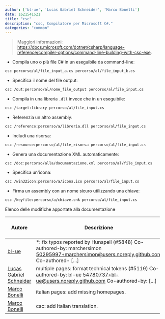 ```yaml
---
author: ['bl-ue', 'Lucas Gabriel Schneider', 'Marco Bonelli']
date: 1621541621
title: "csc"
description: "csc, Compilatore per Microsoft C#."
categories: "common"
---
```

> Maggiori informazioni: <https://docs.microsoft.com/dotnet/csharp/language-reference/compiler-options/command-line-building-with-csc-exe>.

- Compila uno o più file C# in un eseguibile da command-line:

```bash
csc percorso/al/file_input_a.cs percorso/al/file_input_b.cs
```

- Specifica il nome del file output:

```bash
csc /out:percorso/al/nome_file_output percorso/al/file_input.cs
```

- Compila in una libreria `.dll` invece che in un eseguibile:

```bash
csc /target:library percorso/al/file_input.cs
```

- Referenzia un altro assembly:

```bash
csc /reference:percorso/a/libreria.dll percorso/al/file_input.cs
```

- Includi una risorsa:

```bash
csc /resource:percorso/al/file_risorsa percorso/al/file_input.cs
```

- Genera una documentazione XML automaticamente:

```bash
csc /doc:percorso/alla/documentazione.xml percorso/al/file_input.cs
```

- Specifica un'icona:

```bash
csc /win32icon:percorso/a/icona.ico percorso/al/file_input.cs
```

- Firma un assembly con un nome sicuro utilizzando una chiave:

```bash
csc /keyfile:percorso/a/chiave.snk percorso/al/file_input.cs
```
Elenco delle modifiche apportate alla documentazione


Autore | Descrizione | Data formato ISO 8601 | Collegamento a GitHub
------|-----|-----|-----
[bl-ue](mailto:54780737+bl-ue@users.noreply.github.com) | *: fix typos reported by Hunspell (#5848) Co-authored-by: marchersimon <50295997+marchersimon@users.noreply.github.com> Co-authored- [...] | 2021-05-20T22:13:41 | [8ebd171d6f00](https://github.com/tldr-pages/tldr/commit/8ebd171d6f001698709fefc02b1fd5cc9f3a99c4)
[Lucas Gabriel Schneider](mailto:casdpa@gmail.com) | multiple pages: format technical tokens (#5119) Co-authored-by: bl-ue <54780737+bl-ue@users.noreply.github.com> Co-authored-by: [...] | 2021-01-31T18:05:18 | [a5fe31bc47ae](https://github.com/tldr-pages/tldr/commit/a5fe31bc47aece3efa5e66b52b3cf384f27d5d72)
[Marco Bonelli](mailto:marco@mebeim.net) | italian pages: add missing homepages. | 2019-06-10T01:35:02 | [55f7679b9d85](https://github.com/tldr-pages/tldr/commit/55f7679b9d85480f6c81738bd32c7901a1db36fe)
[Marco Bonelli](mailto:mb5.marcob@gmail.com) | csc: add Italian translation. | 2019-06-10T01:35:02 | [213ccb6f1ac1](https://github.com/tldr-pages/tldr/commit/213ccb6f1ac12993c7c9f3e937dfd2dc9ed62ca5)


